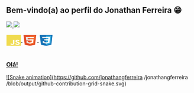 ## Bem-vindo(a) ao perfil do Jonathan Ferreira 😁

 <div>
   <a href="https://github.com/jonathangferreira">
   <img height="180em" src="https://github-readme-stats.vercel.app/api?username=jonathangferreira&show_icons=true&theme=tokyonight&include_all_commits=true&count_private=true"/>
   <img height="180em" src="https://github-readme-stats.vercel.app/api/top-langs/?username=jonathangferreira&layout=compact&langs_count=6&theme=tokyonight"/>

</div>
<div style="display: inline_block"><br>
  <img align="center" alt="Js" height="30" width="40" src="https://raw.githubusercontent.com/devicons/devicon/master/icons/javascript/javascript-plain.svg">
  <img align="center" alt="HTML" height="30" width="40" src="https://raw.githubusercontent.com/devicons/devicon/master/icons/html5/html5-original.svg">
  <img align="center" alt="CSS" height="30" width="40" src="https://raw.githubusercontent.com/devicons/devicon/master/icons/css3/css3-original.svg">
</div>
 
 <br>
 
  ### Olá!
 
<div>
 
  ![Snake animation](https://github.com/jonathangferreira
/jonathangferreira
/blob/output/github-contribution-grid-snake.svg)

</div>
